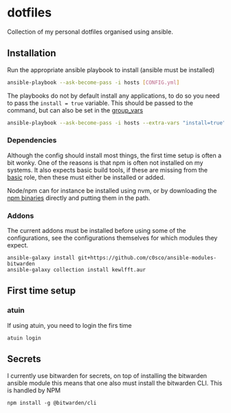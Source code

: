 dotfiles
========

Collection of my personal dotfiles organised using ansible.

## Installation

Run the appropriate ansible playbook to install (ansible must be installed)

```bash
ansible-playbook --ask-become-pass -i hosts [CONFIG.yml]
```

The playbooks do not by default install any applications, to do so you need to
pass the `install = true` variable. This should be passed to the command, but
can also be set in the [group_vars](./group_vars/)

```bash
ansible-playbook --ask-become-pass -i hosts --extra-vars "install=true" [CONFIG.yml]
```

### Dependencies

Although the config should install most things, the first time setup is often a
bit wonky. One of the reasons is that npm is often not installed on my systems.
It also expects basic build tools, if these are missing from the
[basic](roles/basic) role, then these must either be installed or added.

Node/npm can for instance be installed using nvm, or by downloading the
[npm binaries](https://nodejs.org/en/download) directly and putting them in the
path.

### Addons

The current addons must be installed before using some of the configurations,
see the configurations themselves for which modules they expect.

```
ansible-galaxy install git+https://github.com/c0sco/ansible-modules-bitwarden
ansible-galaxy collection install kewlfft.aur
```

## First time setup

### atuin

If using atuin, you need to login the firs time

```
atuin login
```

## Secrets

I currently use bitwarden for secrets, on top of installing the bitwarden
ansible module this means that one also must install the bitwarden CLI. This is
handled by NPM

```
npm install -g @bitwarden/cli
```

